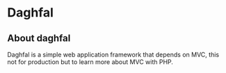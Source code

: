 # Daghfal

## About daghfal

Daghfal is a simple web application framework that depends on MVC, this not for production but to learn more about MVC with PHP.
